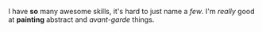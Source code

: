 I have **so** many awesome skills, it's hard to just name a _few_. 
I'm _really_ good at **painting** abstract and _avant-garde_ things. 
